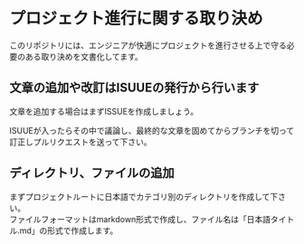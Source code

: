 # プロジェクト進行に関する取り決め

このリポジトリには、エンジニアが快適にプロジェクトを進行させる上で守る必要のある取り決めを文書化してます。

## 文章の追加や改訂はISUUEの発行から行います

文章を追加する場合はまずISSUEを作成しましょう。

ISUUEが入ったらその中で議論し、最終的な文章を固めてからブランチを切って訂正しプルリクエストを送って下さい。

## ディレクトリ、ファイルの追加

まずプロジェクトルートに日本語でカテゴリ別のディレクトリを作成して下さい。  
ファイルフォーマットはmarkdown形式で作成し、ファイル名は「日本語タイトル.md」の形式で作成します。
